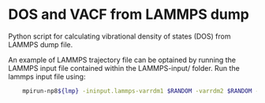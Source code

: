 # DOS and VACF from LAMMPS dump

Python script for calculating vibrational density of states (DOS) from LAMMPS dump file.

An example of LAMMPS trajectory file can be optained by running the LAMMPS input file contained
within the LAMMPS-input/ folder. Run the lammps input file using:

```bash
    mpirun-np8${lmp} -ininput.lammps-varrdm1 $RANDOM -varrdm2 $RANDOM -varrdm3 $RANDOM
```
